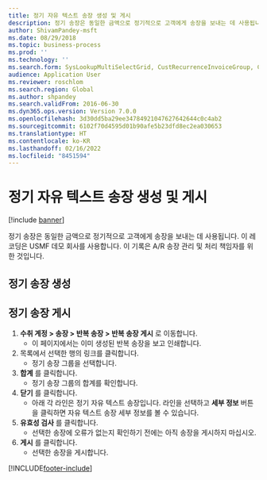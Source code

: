 ```yaml
---
title: 정기 자유 텍스트 송장 생성 및 게시
description: 정기 송장은 동일한 금액으로 정기적으로 고객에게 송장을 보내는 데 사용됩니다.
author: ShivamPandey-msft
ms.date: 08/29/2018
ms.topic: business-process
ms.prod: ''
ms.technology: ''
ms.search.form: SysLookupMultiSelectGrid, CustRecurrenceInvoiceGroup, CustFreeInvoice, CustRecurrenceInvoiceTotals
audience: Application User
ms.reviewer: roschlom
ms.search.region: Global
ms.author: shpandey
ms.search.validFrom: 2016-06-30
ms.dyn365.ops.version: Version 7.0.0
ms.openlocfilehash: 3d30dd5ba29ee34784921047627642644c0c4ab2
ms.sourcegitcommit: 6102f70d4595d01b90afe5b23dfd8ec2ea030653
ms.translationtype: HT
ms.contentlocale: ko-KR
ms.lasthandoff: 02/16/2022
ms.locfileid: "8451594"
---
```

# <a name="generate-and-post-recurring-free-text-invoices"></a>정기 자유 텍스트 송장 생성 및 게시

[!include [banner](../../includes/banner.md)]

정기 송장은 동일한 금액으로 정기적으로 고객에게 송장을 보내는 데 사용됩니다. 이 레코딩은 USMF 데모 회사를 사용합니다. 이 기록은 A/R 송장 관리 및 처리 책임자를 위한 것입니다.


## <a name="generate-recurring-invoices"></a>정기 송장 생성

## <a name="post-recurring-invoices"></a>정기 송장 게시
1. **수취 계정 > 송장 > 반복 송장 > 반복 송장 게시** 로 이동합니다.
    * 이 페이지에서는 이미 생성된 반복 송장을 보고 인쇄합니다.  
2. 목록에서 선택한 행의 링크를 클릭합니다.
    * 정기 송장 그룹을 선택합니다.  
3. **합계** 를 클릭합니다.
    * 정기 송장 그룹의 합계를 확인합니다.  
4. **닫기** 를 클릭합니다.
    * 아래 각 라인은 정기 자유 텍스트 송장입니다. 라인을 선택하고 **세부 정보** 버튼을 클릭하면 자유 텍스트 송장 세부 정보를 볼 수 있습니다.  
5. **유효성 검사** 를 클릭합니다.
    * 선택한 송장에 오류가 없는지 확인하기 전에는 아직 송장을 게시하지 마십시오.  
6. **게시** 를 클릭합니다.
    * 선택한 송장을 게시합니다.  



[!INCLUDE[footer-include](../../../includes/footer-banner.md)]
